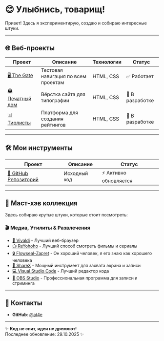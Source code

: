 # 😊 Улыбнись, товарищ!

Привет! Здесь я экспериментирую, создаю и собираю интересные штуки.

---

## 🌐 Веб-проекты

| Проект | Описание | Технологии | Статус |
|--------|-----------|------------|---------|
| [🖥️ The Gate](https://at4e.github.io/gate.html) | Тестовая навигация по всем проектам | HTML, CSS | ✅ Работает |
| [🖨️ Печатный дом](https://at4e.github.io/pechatdom/index.html) | Вёрстка сайта для типографии | HTML, CSS | 🚧 В разработке |
| [📊 Тирлисты](https://at4e.github.io/tier-list-editor/anime/index.html) | Платформа для создания рейтингов | HTML, CSS | 🚧 В разработке |

---

## 🛠️ Мои инструменты

| Проект | Описание | Статус |
|--------|-----------|---------|
| [📁 GitHub Репозиторий](https://github.com/at4e/at4e.github.io) | Исходный код | ⚡ Активно обновляется |

---

## 🔮 Маст-хэв коллекция

Здесь собираю крутые штуки, которые стоит посмотреть:

### 🎬 Медиа, Утилиты & Развлечения

- [🔎 Vivaldi](https://vivaldi.com/ru/) - Лучший веб-браузер
- [📺 ReYohoho](https://reyohoho.github.io/reyohoho/) - Лучший способ смотреть фильмы и сериалы
- [🔒 Flowseal-Zapret](https://github.com/Flowseal/zapret-discord-youtube) - Он хороший человек, я его знаю как хорошего человека
- [📸 ShareX](https://getsharex.com) - Мощный инструмент для захвата экрана и записи
- [💻 Visual Studio Code](https://code.visualstudio.com) - Лучший редактор кода
- [🎥 OBS Studio](https://obsproject.com) - Профессиональная программа для записи и стриминга

---

## 🤝 Контакты

- **GitHub**: [@at4e](https://github.com/at4e)

---

✨ **Код не спит, идеи не дремлют!**  
Последнее обновление: 29.10.2025 ✨
